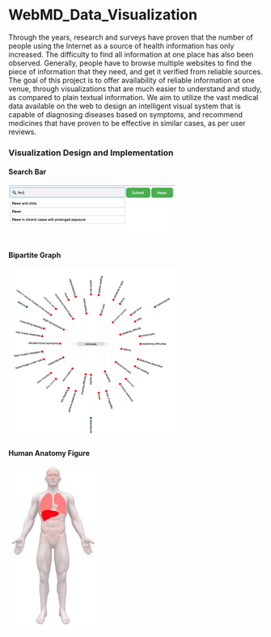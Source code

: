 # WebMD_Data_Visualization
Through the years, research and surveys have proven that the number of people using the Internet as a source of health information has only increased. The difficulty to find all information at one place has also been observed. Generally, people have to browse multiple websites to find the piece of information that they need, and get it verified from reliable sources. The goal of this project is to offer availability of reliable information at one venue, through visualizations that are much easier to understand and study, as compared to plain textual information. We aim to utilize the vast medical data available on the web to design an intelligent visual system that is capable of diagnosing diseases based on symptoms, and recommend medicines that have proven to be effective in similar cases, as per user reviews.
### Visualization Design and Implementation 
#### Search Bar
![alt text](https://github.com/MNISAR/WebMD_Data_Visualization/blob/master/.gitData/search_bar.png?raw=true)
#### Bipartite Graph
![alt text](https://github.com/MNISAR/WebMD_Data_Visualization/blob/master/.gitData/bi_partite_grapg.png?raw=true)

#### Human Anatomy Figure
![alt text](https://github.com/MNISAR/WebMD_Data_Visualization/blob/master/.gitData/human_anatomy_figure.png?raw=true)
